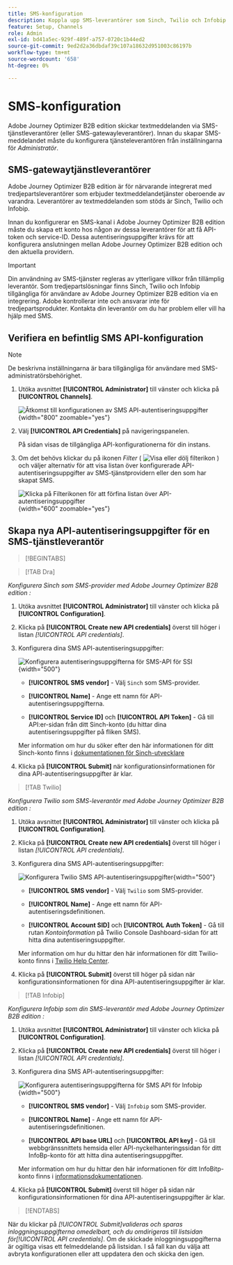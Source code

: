 ```yaml
---
title: SMS-konfiguration
description: Koppla upp SMS-leverantörer som Sinch, Twilio och Infobip med API-behörigheter för att aktivera textmeddelanden på Journey Optimizer B2B edition-resor.
feature: Setup, Channels
role: Admin
exl-id: bd41a5ec-929f-489f-a757-0720c1b44ed2
source-git-commit: 9ed2d2a36dbdaf39c107a18632d951003c86197b
workflow-type: tm+mt
source-wordcount: '658'
ht-degree: 0%

---
```


# SMS-konfiguration

Adobe Journey Optimizer B2B edition skickar textmeddelanden via SMS-tjänstleverantörer (eller SMS-gatewayleverantörer). Innan du skapar SMS-meddelandet måste du konfigurera tjänsteleverantören från inställningarna för _Administratör_.

## SMS-gatewaytjänstleverantörer

Adobe Journey Optimizer B2B edition är för närvarande integrerat med tredjepartsleverantörer som erbjuder textmeddelandetjänster oberoende av varandra. Leverantörer av textmeddelanden som stöds är Sinch, Twilio och Infobip.

Innan du konfigurerar en SMS-kanal i Adobe Journey Optimizer B2B edition måste du skapa ett konto hos någon av dessa leverantörer för att få API-token och service-ID. Dessa autentiseringsuppgifter krävs för att konfigurera anslutningen mellan Adobe Journey Optimizer B2B edition och den aktuella providern.

>[!IMPORTANT]
>
>Din användning av SMS-tjänster regleras av ytterligare villkor från tillämplig leverantör. Som tredjepartslösningar finns Sinch, Twilio och Infobip tillgängliga för användare av Adobe Journey Optimizer B2B edition via en integrering. Adobe kontrollerar inte och ansvarar inte för tredjepartsprodukter. Kontakta din leverantör om du har problem eller vill ha hjälp med SMS.

## Verifiera en befintlig SMS API-konfiguration

>[!NOTE]
>
>De beskrivna inställningarna är bara tillgängliga för användare med SMS-administratörsbehörighet.

1. Utöka avsnittet **[!UICONTROL Administrator]** till vänster och klicka på **[!UICONTROL Channels]**.

   ![Åtkomst till konfigurationen av SMS API-autentiseringsuppgifter](./assets/config-sms-api.png){width="800" zoomable="yes"}

1. Välj **[!UICONTROL API Credentials]** på navigeringspanelen.

   På sidan visas de tillgängliga API-konfigurationerna för din instans.

1. Om det behövs klickar du på ikonen _Filter_ ( ![Visa eller dölj filterikon](../assets/do-not-localize/icon-filter.svg) ) och väljer alternativ för att visa listan över konfigurerade API-autentiseringsuppgifter av SMS-tjänstprovidern eller den som har skapat SMS.

   ![Klicka på Filterikonen för att förfina listan över API-autentiseringsuppgifter](./assets/config-sms-api-filter.png){width="600" zoomable="yes"}

## Skapa nya API-autentiseringsuppgifter för en SMS-tjänstleverantör

>[!BEGINTABS]

>[!TAB Dra]

_Konfigurera Sinch som SMS-provider med Adobe Journey Optimizer B2B edition :_

1. Utöka avsnittet **[!UICONTROL Administrator]** till vänster och klicka på **[!UICONTROL Configuration]**.

1. Klicka på **[!UICONTROL Create new API credentials]** överst till höger i listan _[!UICONTROL API credentials]_.

1. Konfigurera dina SMS API-autentiseringsuppgifter:

   ![Konfigurera autentiseringsuppgifterna för SMS-API för SSI](./assets/config-sms-api-sinch.png){width="500"}

   * **[!UICONTROL SMS vendor]** - Välj `Sinch` som SMS-provider.

   * **[!UICONTROL Name]** - Ange ett namn för API-autentiseringsuppgifterna.

   * **[!UICONTROL Service ID]** och **[!UICONTROL API Token]** - Gå till API:er-sidan från ditt Sinch-konto (du hittar dina autentiseringsuppgifter på fliken SMS).

   Mer information om hur du söker efter den här informationen för ditt Sinch-konto finns i [dokumentationen för Sinch-utvecklare](https://developers.sinch.com/docs/sms/getting-started/#2-get-credentials)

1. Klicka på **[!UICONTROL Submit]** när konfigurationsinformationen för dina API-autentiseringsuppgifter är klar.

>[!TAB Twilio]

_Konfigurera Twilio som SMS-leverantör med Adobe Journey Optimizer B2B edition :_

1. Utöka avsnittet **[!UICONTROL Administrator]** till vänster och klicka på **[!UICONTROL Configuration]**.

1. Klicka på **[!UICONTROL Create new API credentials]** överst till höger i listan _[!UICONTROL API credentials]_.

1. Konfigurera dina SMS API-autentiseringsuppgifter:

   ![Konfigurera Twilio SMS API-autentiseringsuppgifter](./assets/config-sms-api-twilio.png){width="500"}

   * **[!UICONTROL SMS vendor]** - Välj `Twilio` som SMS-provider.

   * **[!UICONTROL Name]** - Ange ett namn för API-autentiseringsdefinitionen.

   * **[!UICONTROL Account SID]** och **[!UICONTROL Auth Token]** - Gå till rutan _Kontoinformation_ på Twilio Console Dashboard-sidan för att hitta dina autentiseringsuppgifter.

   Mer information om hur du hittar den här informationen för ditt Twilio-konto finns i [Twilio Help Center](https://help.twilio.com/articles/14726256820123-What-is-a-Twilio-Account-SID-and-where-can-I-find-it-).

1. Klicka på **[!UICONTROL Submit]** överst till höger på sidan när konfigurationsinformationen för dina API-autentiseringsuppgifter är klar.

>[!TAB Infobip]

_Konfigurera Infobip som din SMS-leverantör med Adobe Journey Optimizer B2B edition :_

1. Utöka avsnittet **[!UICONTROL Administrator]** till vänster och klicka på **[!UICONTROL Configuration]**.

1. Klicka på **[!UICONTROL Create new API credentials]** överst till höger i listan _[!UICONTROL API credentials]_.

1. Konfigurera dina SMS API-autentiseringsuppgifter:

   ![Konfigurera autentiseringsuppgifterna för SMS API för Infobip](./assets/config-sms-api-infobip.png){width="500"}

   * **[!UICONTROL SMS vendor]** - Välj `Infobip` som SMS-provider.

   * **[!UICONTROL Name]** - Ange ett namn för API-autentiseringsdefinitionen.

   * **[!UICONTROL API base URL]** och **[!UICONTROL API key]** - Gå till webbgränssnittets hemsida eller API-nyckelhanteringssidan för ditt InfoBp-konto för att hitta dina autentiseringsuppgifter.

   Mer information om hur du hittar den här informationen för ditt InfoBitp-konto finns i [informationsdokumentationen](https://www.infobip.com/docs/api/_blank).

1. Klicka på **[!UICONTROL Submit]** överst till höger på sidan när konfigurationsinformationen för dina API-autentiseringsuppgifter är klar.

>[!ENDTABS]

När du klickar på _[!UICONTROL Submit]_valideras och sparas inloggningsuppgifterna omedelbart, och du omdirigeras till listsidan för_[!UICONTROL API credentials]_. Om de skickade inloggningsuppgifterna är ogiltiga visas ett felmeddelande på listsidan. I så fall kan du välja att avbryta konfigurationen eller att uppdatera den och skicka den igen.
